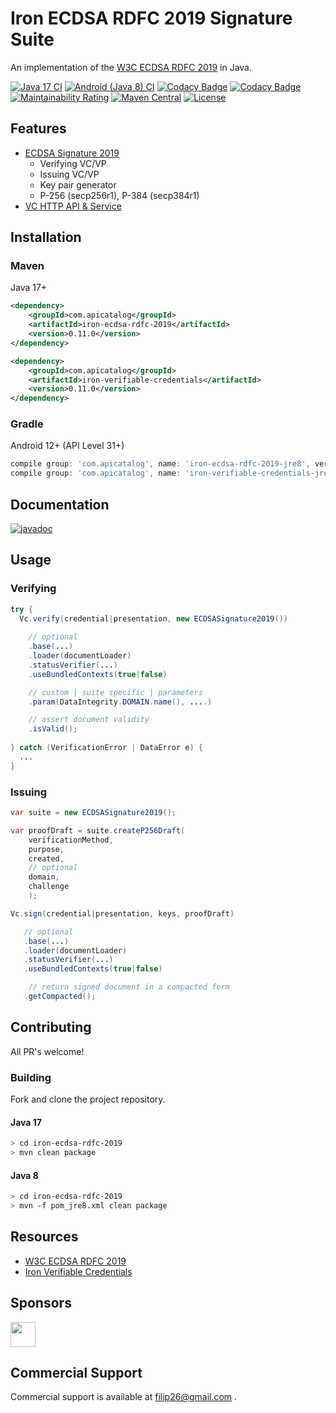# Iron ECDSA RDFC 2019 Signature Suite

An implementation of the [W3C ECDSA RDFC 2019](https://www.w3.org/TR/vc-di-ecdsa/#ecdsa-rdfc-2019) in Java.

[![Java 17 CI](https://github.com/filip26/iron-ecdsa-rdfc-2019/actions/workflows/java17-build.yml/badge.svg)](https://github.com/filip26/iron-ecdsa-rdfc-2019/actions/workflows/java17-build.yml)
[![Android (Java 8) CI](https://github.com/filip26/iron-ecdsa-rdfc-2019/actions/workflows/java8-build.yml/badge.svg)](https://github.com/filip26/iron-ecdsa-rdfc-2019/actions/workflows/java8-build.yml)
[![Codacy Badge](https://app.codacy.com/project/badge/Grade/806688cdb1d248e8b5cc2a67f6c2f0f8)](https://www.codacy.com/gh/filip26/iron-ecdsa-rdfc-2019/dashboard?utm_source=github.com&amp;utm_medium=referral&amp;utm_content=filip26/iron-ecdsa-rdfc-2019&amp;utm_campaign=Badge_Grade)
[![Codacy Badge](https://app.codacy.com/project/badge/Coverage/806688cdb1d248e8b5cc2a67f6c2f0f8)](https://www.codacy.com/gh/filip26/iron-ecdsa-rdfc-2019/dashboard?utm_source=github.com&utm_medium=referral&utm_content=filip26/iron-ecdsa-rdfc-2019&utm_campaign=Badge_Coverage)
[![Maintainability Rating](https://sonarcloud.io/api/project_badges/measure?project=filip26_iron-ecdsa-rdfc-2019&metric=sqale_rating)](https://sonarcloud.io/dashboard?id=filip26_iron-ecdsa-rdfc-2019)
[![Maven Central](https://img.shields.io/maven-central/v/com.apicatalog/iron-ecdsa-rdfc-2019.svg?label=Maven%20Central)](https://search.maven.org/search?q=g:%22com.apicatalog%22%20AND%20a:%22iron-ecdsa-rdfc-2019%22)
[![License](https://img.shields.io/badge/License-Apache%202.0-blue.svg)](https://opensource.org/licenses/Apache-2.0)

## Features
* [ECDSA Signature 2019](https://www.w3.org/TR/vc-di-ecdsa/)
  * Verifying VC/VP
  * Issuing VC/VP
  * Key pair generator
  * P-256 (secp256r1), P-384 (secp384r1)
* [VC HTTP API & Service](https://github.com/filip26/iron-vc-api)

## Installation

### Maven
Java 17+

```xml
<dependency>
    <groupId>com.apicatalog</groupId>
    <artifactId>iron-ecdsa-rdfc-2019</artifactId>
    <version>0.11.0</version>
</dependency>

<dependency>
    <groupId>com.apicatalog</groupId>
    <artifactId>iron-verifiable-credentials</artifactId>
    <version>0.11.0</version>
</dependency>
```

### Gradle

Android 12+ (API Level 31+)

```gradle
compile group: 'com.apicatalog', name: 'iron-ecdsa-rdfc-2019-jre8', version: '0.11.0'
compile group: 'com.apicatalog', name: 'iron-verifiable-credentials-jre8', version: '0.11.0'
```

## Documentation

[![javadoc](https://javadoc.io/badge2/com.apicatalog/iron-ecdsa-rdfc-2019/javadoc.svg)](https://javadoc.io/doc/com.apicatalog/iron-ecdsa-rdfc-2019)

## Usage

### Verifying 

```java
try {
  Vc.verify(credential|presentation, new ECDSASignature2019())
      
    // optional
    .base(...)
    .loader(documentLoader) 
    .statusVerifier(...)
    .useBundledContexts(true|false)

    // custom | suite specific | parameters
    .param(DataIntegrity.DOMAIN.name(), ....)

    // assert document validity
    .isValid();
    
} catch (VerificationError | DataError e) {
  ...
}

```

### Issuing

```java
var suite = new ECDSASignature2019();

var proofDraft = suite.createP256Draft(
    verificationMethod,
    purpose,
    created,
    // optional
    domain,
    challenge
    );

Vc.sign(credential|presentation, keys, proofDraft)

   // optional
   .base(...)
   .loader(documentLoader) 
   .statusVerifier(...)
   .useBundledContexts(true|false)

    // return signed document in a compacted form
   .getCompacted();

```

## Contributing

All PR's welcome!

### Building

Fork and clone the project repository.

#### Java 17
```bash
> cd iron-ecdsa-rdfc-2019
> mvn clean package
```

#### Java 8
```bash
> cd iron-ecdsa-rdfc-2019
> mvn -f pom_jre8.xml clean package
```

## Resources
* [W3C ECDSA RDFC 2019](https://www.w3.org/TR/vc-di-ecdsa/#ecdsa-rdfc-2019)
* [Iron Verifiable Credentials](https://github.com/filip26/iron-verifiable-credentials)

## Sponsors

<a href="https://github.com/digitalbazaar">
  <img src="https://avatars.githubusercontent.com/u/167436?s=200&v=4" width="40" />
</a> 

## Commercial Support
Commercial support is available at filip26@gmail.com
.
